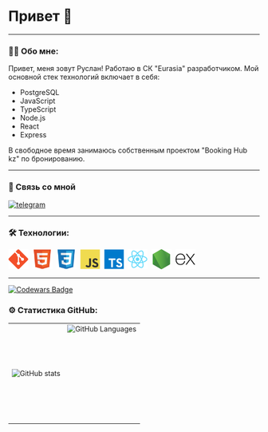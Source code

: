 # Привет :wave:

---

### :man_technologist: Обо мне:

Привет, меня зовут Руслан!
Работаю в СК "Eurasia" разработчиком.
Мой основной стек технологий включает в себя:
- PostgreSQL
- JavaScript
- TypeScript
- Node.js
- React
- Express

В свободное время занимаюсь собственным проектом "Booking Hub kz" по бронированию.

---

### 🤝 Связь со мной

<div id="badges">
  <a href="http://t.me/@ruslan_voronov1986" target="_blank">
    <img src="https://cdn-icons-png.flaticon.com/512/2111/2111646.png" width="40" height="40" alt="telegram" />
  </a>
</div>

---

### 🛠 Технологии:

<div>
  <img src="https://github.com/devicons/devicon/blob/master/icons/git/git-original.svg" title="git" alt="git" width="40" height="40"/>&nbsp
  <img src="https://github.com/devicons/devicon/blob/master/icons/html5/html5-original.svg" title="html5" alt="html5" width="40" height="40"/>&nbsp
  <img src="https://github.com/devicons/devicon/blob/master/icons/css3/css3-original.svg" title="css" alt="css" width="40" height="40"/>&nbsp
  <img src="https://github.com/devicons/devicon/blob/master/icons/javascript/javascript-original.svg" title="javascript" alt="javascript" width="40" height="40"/>&nbsp
  <img src="https://github.com/devicons/devicon/blob/master/icons/typescript/typescript-original.svg" title="typescript" alt="typescript" width="40" height="40"/>&nbsp
  <img src="https://github.com/devicons/devicon/blob/master/icons/react/react-original.svg" title="reactjs" alt="reactjs" width="40" height="40"/>&nbsp
  <img src="https://github.com/devicons/devicon/blob/master/icons/nodejs/nodejs-original.svg" title="nodejs" alt="nodejs" width="40" height="40"/>&nbsp
  <img src="https://github.com/devicons/devicon/blob/master/icons/express/express-original.svg" title="express" alt="express" width="40" height="40"/>&nbsp
</div>


---

[![Codewars Badge](https://www.codewars.com/users/bumerboy86/badges/large)](https://www.codewars.com/users/bumerboy86)

### ⚙️ Статистика GitHub:

<table>
  <tr>
    <td>
      <img align="left" src="http://github-readme-streak-stats.herokuapp.com?user=bumerboy86&theme=dark&background=000000" alt="GitHub stats" />
    </td>
    <td>
      <img height="195px" align="right" alt="GitHub Languages" src="https://github-readme-stats-sigma-five.vercel.app/api/top-langs/?username=bumerboy86&layout=compact&theme=vision-friendly-dark" />
    </td>
  </tr>
</table>
